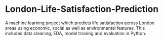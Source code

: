 # London-Life-Satisfaction-Prediction
A machine learning project which predicts life satisfaction across London areas using economic, social as well as environmental features. This includes data cleaning, EDA, model training and evaluation in Python.
